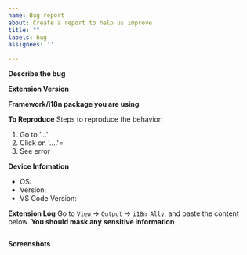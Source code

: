 ```yaml
---
name: Bug report
about: Create a report to help us improve
title: ""
labels: bug
assignees: ''

---
```


**Describe the bug**
<!-- A clear and concise description of what the bug is.-->

**Extension Version**
<!-- i18n Ally or Vue i18n Ally (v0.x) -->

**Framework/i18n package you are using**
<!-- vue-i18n, react-i18next, npx-translate, etc. -->

**To Reproduce**
Steps to reproduce the behavior:
1. Go to '...'
2. Click on '....'=
3. See error

**Device Infomation**
 - OS:
 - Version:
 - VS Code Version:

**Extension Log**
Go to `View` -> `Output` -> `i18n Ally`, and paste the content below. **You should mask any sensitive information**

```

```

**Screenshots**
<!-- If applicable, add screenshots to help explain your problem.-->
